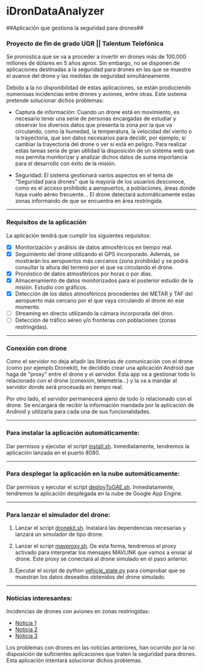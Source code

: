 # iDronDataAnalyzer 

##Aplicación que gestiona la seguridad para drones##

### Proyecto de fin de grado UGR || Talentum Telefónica ###

Se pronostica que se va a proceder a invertir en drones más de 100.000 millones de dólares en 5 años aprox. Sin embargo, no se disponen de aplicaciones destinadas a la seguridad para drones en las que se muestre el avance del drone y las medidas de seguridad simultáneamente. 

Debido a la no disponibilidad de estas aplicaciones, se están produciendo numerosas incidencias entre drones y aviones, entre otras. Este sistema pretende solucionar dichos problemas:

* Captura de información: Cuando un drone está en movimiento, es necesario tener una serie de personas encargadas de estudiar y observar los diversos datos que presenta la zona por la que va circulando, como la humedad, la temperatura, la velocidad del viento o la trayectoria, que son datos necesarios para decidir, por ejemplo, si cambiar la trayectoria del drone o ver si está en peligro. Para realizar estas tareas sería de gran utilidad la disposición de un sistema web que nos permita monitorizar y analizar dichos datos de suma importancia para el desarrollo con éxito de la misión.

* Seguridad: El sistema gestionará varios aspectos en el tema de "Seguridad para drones" que la mayoría de los usuarios desconoce, como es el acceso prohibido a aeropuertos, a poblaciones, áreas donde haya vuelo aéreo frecuente... El drone detectará automáticamente estas zonas informando de que se encuentra en área restringida.

***

### Requisitos de la aplicación ###

La aplicación tendrá que cumplir los siguientes requisitos:

* [X] Monitorización y análisis de datos atmosféricos en tiempo real.  
* [X] Seguimiento del drone utilizando el GPS incorporado. Además, se mostrarán los aeropuertos más cercanos (zona prohibida) y se podrá consultar la altura del terreno por el que va circulando el drone.
* [X] Pronóstico de datos atmosféricos por horas o por días.
* [X] Almacenamiento de datos monitorizados para el posterior estudio de la misión. Estudio con gráficos.
* [X] Detección de los datos atmosféricos procedentes del METAR y TAF del aeropuerto más cercano por el que vaya circulando el drone en ese momento.
* [ ] Streaming en directo utilizando la cámara incorporada del dron.
* [ ] Detección de tráfico aéreo y/o fronteras con poblaciones (zonas restringidas).
 
***

### Conexión con drone ###

Como el servidor no deja añadir las librerías de comunicación con el drone (como por ejemplo Dronekit), he decidido crear una aplicación Android que haga de "proxy" entre el drone y el servidor. Esta app va a gestionar todo lo relacionado con el drone (conexión, telemetría...) y la va a mandar al servidor donde será procesada en tiempo real. 

Por otro lado, el servidor permanecerá ajeno de todo lo relacionado con el drone. Se encargará de recibir la información mandada por la aplicación de Android y utilizarla para cada una de sus funcionalidades.

***

### Para instalar la aplicación automáticamente: ###

Dar permisos y ejecutar el script [install.sh](https://github.com/juanfranrv/iDronDataAnalyzer/blob/master/install.sh). Inmediatamente, tendremos la aplicación lanzada en el puerto 8080.

***

### Para desplegar la aplicación en la nube automáticamente: ###

Dar permisos y ejecutar el script [deployToGAE.sh](https://github.com/juanfranrv/iDronDataAnalyzer/blob/master/deployToGAE.sh). Inmediatamente, tendremos la aplicación desplegada en la nube de Google App Engine.

***

### Para lanzar el simulador del drone: ###

1. Lanzar el script [dronekit.sh](https://github.com/juanfranrv/iDronDataAnalyzer/blob/master/dronekit.sh). Instalará las dependencias necesarias y lanzará un simulador de tipo drone.

2. Lanzar el script [mavproxy.sh](https://github.com/juanfranrv/iDronDataAnalyzer/blob/master/mavproxy.sh). De esta forma, tendremos el proxy activado para interpretar los mensajes MAVLINK que vamos a enviar al drone. Este proxy se conectará al drone simulado en el paso anterior.

3. Ejecutar el script de python [vehicle_state.py](https://github.com/juanfranrv/iDronDataAnalyzer/blob/master/src/iDronDataAnalyzer/vehicle_state.py) para comprobar que se muestran los datos deseados obtenidos del drone simulado.

***

### Noticias interesantes: ###

Incidencias de drones con aviones en zonas restringidas:

* [Noticia 1](http://economia.elpais.com/economia/2016/03/02/actualidad/1456911759_020181.html)
* [Noticia 2](http://economia.elpais.com/economia/2016/03/04/actualidad/1457078339_462092.html)
* [Noticia 3](http://www.elmundo.es/internacional/2016/03/04/56d93e71e2704e3d4c8b45f6.html)

Los problemas con drones en las noticias anteriores, han ocurrido por la no disposición de suficientes aplicaciones que traten la seguridad para drones. Esta aplicación intentará solucionar dichos problemas.




